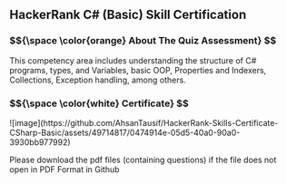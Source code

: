 <h2> HackerRank C# (Basic) Skill Certification </h2>

<h3> $${\space \color{orange} About The Quiz Assessment} $$ </h3>
<p> This competency area includes understanding the structure of C# programs, types, and Variables, basic OOP, Properties and Indexers, Collections, Exception handling, among others. </p>

<h3> $${\space \color{white} Certificate} $$ </h3>
![image](https://github.com/AhsanTausif/HackerRank-Skills-Certificate-CSharp-Basic/assets/49714817/0474914e-05d5-40a0-90a0-3930bb977992)

<p> Please download the pdf files (containing questions) if the file does not open in PDF Format in Github </p>
